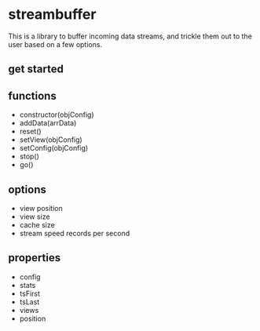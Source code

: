 # streambuffer

This is a library to buffer incoming data streams, and trickle them out to the user based on a few options.

## get started

## functions

- constructor(objConfig)
- addData(arrData)
- reset()
- setView(objConfig)
- setConfig(objConfig)
- stop()
- go()

## options

- view position
- view size
- cache size
- stream speed records per second


## properties

- config
- stats
- tsFirst
- tsLast
- views
- position
